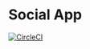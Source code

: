  Social App
==========

[![CircleCI](https://circleci.com/gh/georeliz/social-app.svg?style=svg)](https://circleci.com/gh/georeliz/social-app)
